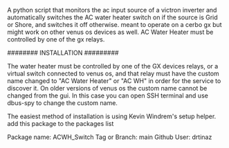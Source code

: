 A python script that monitors the ac input source of a victron inverter and automatically switches the AC water heater 
switch on if the source is Grid or Shore, and switches it off otherwise. meant to operate on a cerbo gx but might work 
on other venus os devices as well. AC Water Heater must be controlled by one of the gx relays.

######## INSTALLATION #########

The water heater must be controlled by one of the GX devices relays, or a virtual switch connected to venus os, and that 
relay must have the custom name changed to "AC Water Heater" or "AC WH" in order for the service to discover it.
On older versions of venus os the custom name cannot be changed from the gui. In this case you can open SSH terminal and
use dbus-spy to change the custom name.

The easiest method of installation is using Kevin Windrem's setup helper. 
add this package to the packages list

Package name: ACWH_Switch
Tag or Branch: main
Github User: drtinaz

